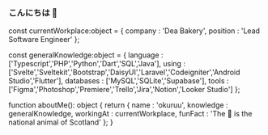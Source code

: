 ### こんにちは 👋

const currentWorkplace:object = {
        company   : 'Dea Bakery',
        position  : 'Lead Software Engineer'
};

const generalKnowledge:object = {
        language    : ['Typescript','PHP','Python','Dart','SQL','Java'],
        using       : ['Svelte','Sveltekit','Bootstrap','DaisyUI','Laravel','Codeigniter','Android Studio','Flutter'],
        databases   : ['MySQL','SQLite','Supabase'],
        tools       : ['Figma','Photoshop','Premiere','Trello','Jira','Notion','Looker Studio']
};

function aboutMe(): object {
    return {
        name : 'okuruu',
        knowledge : generalKnowledge,
        workingAt : currentWorkplace,
        funFact : 'The 🦄 is the national animal of Scotland'
    };
}
